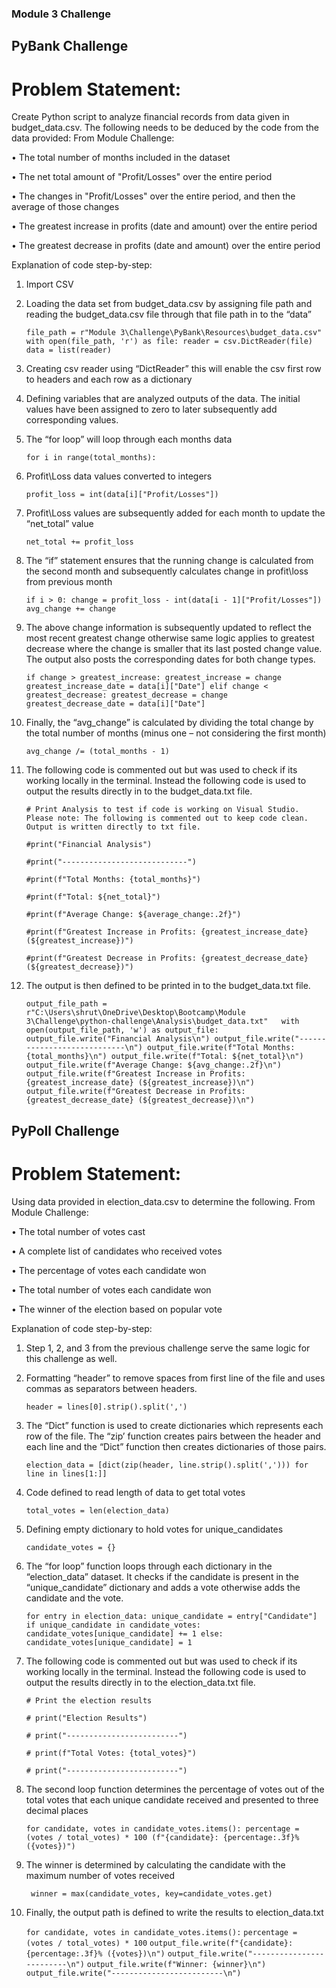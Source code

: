 ### Module 3 Challenge

## PyBank Challenge

# Problem Statement:

Create Python script to analyze financial records from data given in budget_data.csv.  The following needs to be deduced by the code from the data provided:
From Module Challenge:

•	The total number of months included in the dataset

•	The net total amount of "Profit/Losses" over the entire period

•	The changes in "Profit/Losses" over the entire period, and then the average of those changes

•	The greatest increase in profits (date and amount) over the entire period

•	The greatest decrease in profits (date and amount) over the entire period

Explanation of code step-by-step:

1.	Import CSV

2.	Loading the data set from budget_data.csv by assigning file path and reading the budget_data.csv file through that file path in to the “data” 

	`file_path = r"Module 3\Challenge\PyBank\Resources\budget_data.csv"  
 	with open(file_path, 'r') as file:
 	reader = csv.DictReader(file)
 	data = list(reader)`

3.	Creating csv reader using “DictReader” this will enable the csv first row to headers and each row as a dictionary

4.	Defining variables that are analyzed outputs of the data. The initial values have been assigned to zero to later subsequently add corresponding values. 

5.	The “for loop” will loop through each months data

	`for i in range(total_months):`

6.	Profit\Loss data values converted to integers

	`profit_loss = int(data[i]["Profit/Losses"])`
7.	Profit\Loss values are subsequently added for each month to update the “net_total” value

	`net_total += profit_loss`

8.	The “if” statement ensures that the running change is calculated from the second month and subsequently calculates change in profit\loss from previous month

	`if i > 0:
        	change = profit_loss - int(data[i - 1]["Profit/Losses"])
   		avg_change += change`

9.	The above change information is subsequently updated to reflect the most recent greatest change otherwise same logic applies to greatest decrease where the change is smaller that its last posted change value. The output also posts the corresponding dates for both change types. 

	`if change > greatest_increase:
            greatest_increase = change
            greatest_increase_date = data[i]["Date"]
        elif change < greatest_decrease:
            greatest_decrease = change
            greatest_decrease_date = data[i]["Date"]`

10.	Finally, the “avg_change” is calculated by dividing the total change by the total number of months (minus one – not considering the first month)

	`avg_change /= (total_months - 1)`

11.	The following code is commented out but was used to check if its working locally in the terminal. Instead the following code is used to output the results directly in to the budget_data.txt file. 

	`# Print Analysis to test if code is working on Visual Studio. Please note: The following is commented out to keep code clean. Output is written directly to txt file. `
	
 	`#print("Financial Analysis")`
	
 	`#print("----------------------------")`
	
 	`#print(f"Total Months: {total_months}")`
	
 	`#print(f"Total: ${net_total}")`
	
 	`#print(f"Average Change: ${average_change:.2f}")`
	
 	`#print(f"Greatest Increase in Profits: {greatest_increase_date} (${greatest_increase})")`
	
 	`#print(f"Greatest Decrease in Profits: {greatest_decrease_date} (${greatest_decrease})")`

12.	The output is then defined to be printed in to the budget_data.txt file.

	`output_file_path = r"C:\Users\shrut\OneDrive\Desktop\Bootcamp\Module 3\Challenge\python-challenge\Analysis\budget_data.txt"  
	with open(output_file_path, 'w') as output_file:
    	output_file.write("Financial Analysis\n")
    	output_file.write("----------------------------\n")
    	output_file.write(f"Total Months: {total_months}\n")
    	output_file.write(f"Total: ${net_total}\n")
   	output_file.write(f"Average Change: ${avg_change:.2f}\n")
    	output_file.write(f"Greatest Increase in Profits: {greatest_increase_date} (${greatest_increase})\n")
    	output_file.write(f"Greatest Decrease in Profits: {greatest_decrease_date} (${greatest_decrease})\n")`

## PyPoll Challenge

# Problem Statement:

Using data provided in election_data.csv to determine the following.
From Module Challenge:

•	The total number of votes cast

•	A complete list of candidates who received votes

•	The percentage of votes each candidate won

•	The total number of votes each candidate won

•	The winner of the election based on popular vote

Explanation of code step-by-step:

1.	Step 1, 2, and 3 from the previous challenge serve the same logic for this challenge as well. 

2.	Formatting “header” to remove spaces from first line of the file and uses commas as separators between headers.

	`header = lines[0].strip().split(',')`

3.	The “Dict” function is used to create dictionaries which represents each row of the file. The “zip’ function creates pairs between the header and each line and the “Dict” function  then creates dictionaries of 	those pairs.  

	`election_data = [dict(zip(header, line.strip().split(','))) for line in lines[1:]]`

4.	Code defined to read length of data to get total votes

	`total_votes = len(election_data)`

5.	Defining empty dictionary to hold votes for unique_candidates

	`candidate_votes = {}`

6.	The “for loop” function loops through each dictionary in the “election_data” dataset. It checks if the candidate is present in the “unique_candidate” dictionary and adds a vote otherwise adds the candidate and 	the vote. 

	`for entry in election_data:
    		unique_candidate = entry["Candidate"]
    		if unique_candidate in candidate_votes:
        	candidate_votes[unique_candidate] += 1
    	else:
        	candidate_votes[unique_candidate] = 1`

13.	The following code is commented out but was used to check if its working locally in the terminal. Instead the following code is used to output the results directly in to the election_data.txt file. 

	`# Print the election results`

	`# print("Election Results")`
 	
  	`# print("-------------------------")`
 	
  	`# print(f"Total Votes: {total_votes}")`
 	
  	`# print("-------------------------")`

15.	The second loop function determines the percentage of votes out of the total votes that each unique candidate received and presented to three decimal places

	`for candidate, votes in candidate_votes.items():
    		percentage = (votes / total_votes) * 100
    		(f"{candidate}: {percentage:.3f}% ({votes})")`

16.	The winner is determined by calculating the candidate with the maximum number of votes received

	` winner = max(candidate_votes, key=candidate_votes.get)`

17.	Finally, the output path is defined to write the results to election_data.txt

	`for candidate, votes in candidate_votes.items():`
        	`percentage = (votes / total_votes) * 100`
        	`output_file.write(f"{candidate}: {percentage:.3f}% ({votes})\n")`
        	`output_file.write("-------------------------\n")`
    		`output_file.write(f"Winner: {winner}\n")`
    		`output_file.write("-------------------------\n")`
